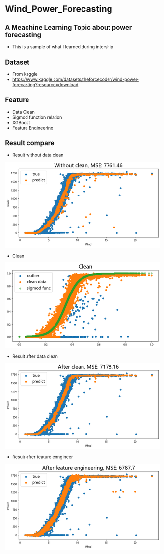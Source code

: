 # Wind_Power_Forecasting

## A Meachine Learning Topic about power forecasting
* This is a sample of what I learned during intership

## Dataset
* From kaggle
* https://www.kaggle.com/datasets/theforcecoder/wind-power-forecasting?resource=download

## Feature
* Data Clean
* Sigmod function relation
* XGBoost
* Feature Engineering

## Result compare
* Result without data clean

![plot](./output.png)

* Clean

![plot](./output1.png)

* Result after data clean

![plot](./output2.png)

* Result after feature enngineer

![plot](./output3.png)
